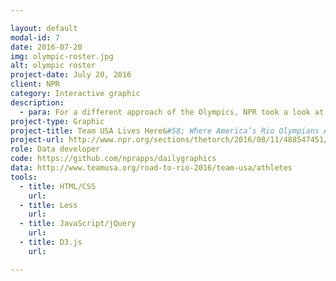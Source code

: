 ```yaml
---

layout: default
modal-id: 7
date: 2016-07-20
img: olympic-roster.jpg
alt: olympic roster
project-date: July 20, 2016
client: NPR
category: Interactive graphic
description:
  - para: For a different approach of the Olympics, NPR took a look at <a href="https://twitter.com/hashtag/TeamUSA?src=hash" target="_blank">#TeamUSA</a> by the numbers.
project-type: Graphic
project-title: Team USA Lives Here&#58; Where America’s Rio Olympians Are From
project-url: http://www.npr.org/sections/thetorch/2016/08/11/488547451/team-usa-lives-here-where-americas-rio-olympians-are-from?utm_campaign=storyshare&utm_source=twitter.com&utm_medium=social
role: Data developer
code: https://github.com/nprapps/dailygraphics
data: http://www.teamusa.org/road-to-rio-2016/team-usa/athletes
tools:
  - title: HTML/CSS
    url:
  - title: Less
    url:
  - title: JavaScript/jQuery
    url:
  - title: D3.js
    url:

---
```

